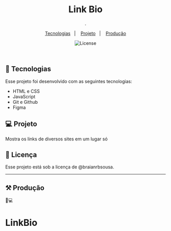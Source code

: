 <h1 align="center"> Link Bio </h1>

<p align="center">
.
</p>

<p align="center">
  <a href="#-tecnologias">Tecnologias</a>&nbsp;&nbsp;&nbsp;|&nbsp;&nbsp;&nbsp;
  <a href="#-projeto">Projeto</a>&nbsp;&nbsp;&nbsp;|&nbsp;&nbsp;&nbsp;
  <a href="#memo-licença">Produção</a>
</p>

<p align="center">
  <img alt="License" src="./avatar-andre-claro.png">
</p>

<br>

<p align="center">

## 🚀 Tecnologias

Esse projeto foi desenvolvido com as seguintes tecnologias:

- HTML e CSS
- JavaScript
- Git e Github
- Figma

## 💻 Projeto

Mostra os links de diversos sites em um lugar só

## 🔖 Licença

Esse projeto está sob a licença de @braianrbsousa.

---

## ⚒️ Produção

 🚀💻
# LinkBio
